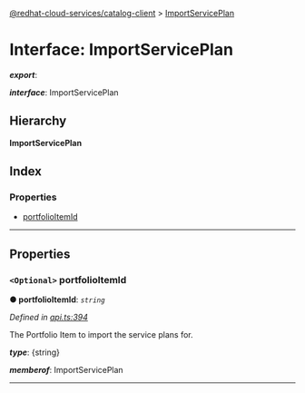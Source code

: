 [@redhat-cloud-services/catalog-client](../README.md) > [ImportServicePlan](../interfaces/importserviceplan.md)

# Interface: ImportServicePlan

*__export__*: 

*__interface__*: ImportServicePlan

## Hierarchy

**ImportServicePlan**

## Index

### Properties

* [portfolioItemId](importserviceplan.md#portfolioitemid)

---

## Properties

<a id="portfolioitemid"></a>

### `<Optional>` portfolioItemId

**● portfolioItemId**: *`string`*

*Defined in [api.ts:394](https://github.com/karelhala/javascript-clients/blob/master/packages/catalog/api.ts#L394)*

The Portfolio Item to import the service plans for.

*__type__*: {string}

*__memberof__*: ImportServicePlan

___

